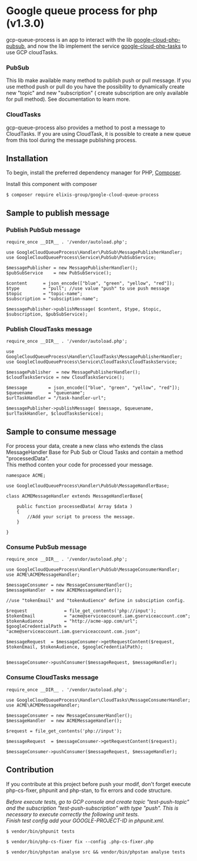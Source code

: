# Google queue process for php (v1.3.0)

gcp-queue-process is an app to interact with the lib [google-cloud-php-pubsub](https://github.com/googleapis/google-cloud-php-pubsub), and now the lib implement the service [google-cloud-php-tasks](https://github.com/googleapis/google-cloud-php-tasks) to use GCP cloudTasks.

### PubSub
This lib make available many method to publish push or pull message. If you use method push or pull do you have the possibility to dynamically create new "topic" and new "subscription" ( create subscription are only available for pull method). See documentation to learn more.

### CloudTasks
gcp-queue-process also provides a method to post a message to CloudTasks. If you are using CloudTask, it is possible to create a new queue from this tool during the message publishing process.   

## Installation

To begin, install the preferred dependency manager for PHP, [Composer](https://getcomposer.org/).    

Install this component with composer
```
$ composer require elixis-group/google-cloud-queue-process
```

## Sample to publish message
### Publish PubSub message
```
require_once __DIR__ . '/vendor/autoload.php';

use GoogleCloudQueueProcess\Handler\PubSub\MessagePublisherHandler;
use GoogleCloudQueueProcess\Service\PubSub\PubSubService;

$messagePublisher = new MessagePublisherHandler();
$pubSubService 	  = new PubSubService();

$content      = json_encode(["blue", "green", "yellow", "red"]);
$type         = "pull"; //use value "push" to use push message
$topic        = "topic-name";
$subscription = "subsciption-name";

$messagePublisher->publishMessage( $content, $type, $topic, $subscription, $pubSubService);

```

### Publish CloudTasks message
```
require_once __DIR__ . '/vendor/autoload.php';

use GoogleCloudQueueProcess\Handler\CloudTasks\MessagePublisherHandler;
use GoogleCloudQueueProcess\Service\CloudTasks\CloudTasksService;

$messagePublisher  = new MessagePublisherHandler();
$cloudTasksService = new CloudTasksService();

$message        = json_encode(["blue", "green", "yellow", "red"]);
$queuename      = "queuename";
$urlTaskHandler = "/task-handler-url";

$messagePublisher->publishMessage( $message, $queuename, $urlTaskHandler, $cloudTasksService);
```

## Sample to consume message
For process your data, create a new class who extends the class MessageHandler Base for Pub Sub or Cloud Tasks and contain a method "processedData".    
This method conten your code for processed your message.

```
namespace ACME;

use GoogleCloudQueueProcess\Handler\PubSub\MessageHandlerBase;

class ACMEMessageHandler extends MessageHandlerBase{

	public function processedData( Array $data )
	{
		//Add your script to process the message.
	}

}

```

### Consume PubSub message
```
require_once __DIR__ . '/vendor/autoload.php';

use GoogleCloudQueueProcess\Handler\PubSub\MessageConsumerHandler;
use ACME\ACMEMessageHandler;

$messageConsumer = new MessageConsumerHandler();
$messageHandler  = new ACMEMessageHandler();

//use "tokenEmail" and "tokenAudience" define in subsciption config.

$request              = file_get_contents('php://input');
$tokenEmail           = "acme@serviceaccount.iam.gserviceaccount.com";
$tokenAudience        = "http://acme-app.com/url";
$googleCredentialPath = "acme@serviceaccount.iam.gserviceaccount.com.json";

$messageRequest  = $messageConsumer->getRequestContent($request, $tokenEmail, $tokenAudience, $googleCredentialPath);


$messageConsumer->pushConsumer($messageRequest, $messageHandler);

```

### Consume CloudTasks message
```
require_once __DIR__ . '/vendor/autoload.php';

use GoogleCloudQueueProcess\Handler\CloudTasks\MessageConsumerHandler;
use ACME\ACMEMessageHandler;

$messageConsumer = new MessageConsumerHandler();
$messageHandler  = new ACMEMessageHandler();

$request = file_get_contents('php://input');

$messageRequest  = $messageConsumer->getRequestContent($request);

$messageConsumer->pushConsumer($messageRequest, $messageHandler);

```

## Contribution

If you contribute at this project before push your modif, don't forget execute php-cs-fixer, phpunit and php-stan, to fix errors and code structure.    

_Before execute tests, go to GCP console and create topic "test-push-topic" and the subscription "test-push-subscription" with type "push".
This is necessary to execute correctly the following unit tests.    
Finish test config add your GOOGLE-PROJECT-ID in phpunit.xml._

```
$ vendor/bin/phpunit tests

$ vendor/bin/php-cs-fixer fix --config .php-cs-fixer.php

$ vendor/bin/phpstan analyse src && vendor/bin/phpstan analyse tests
```